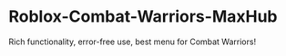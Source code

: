 # Roblox-Combat-Warriors-MaxHub
 Rich functionality, error-free use, best menu for Combat Warriors!

